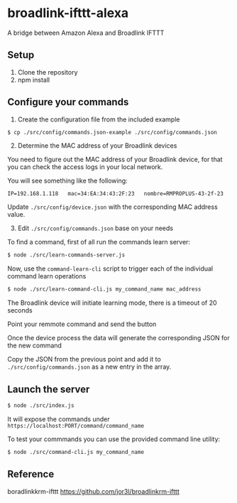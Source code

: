 # broadlink-ifttt-alexa

A bridge between Amazon Alexa and Broadlink IFTTT

## Setup

1. Clone the repository
2. npm install

## Configure your commands

1. Create the configuration file from the included example  

  ```bash
  $ cp ./src/config/commands.json-example ./src/config/commands.json
  ```

2. Determine the MAC address of your Broadlink devices  

  You need to figure out the MAC address of your Broadlink device, for that
  you can check the access logs in your local network.

  You will see something like the following:

  ```
  IP=192.168.1.118   mac=34:EA:34:43:2F:23   nombre=RMPROPLUS-43-2f-23
  ```

  Update `./src/config/device.json` with the corresponding MAC address value.

3. Edit `./src/config/commands.json` base on your needs  

  To find a command, first of all run the commands learn server:

  ```bash
  $ node ./src/learn-commands-server.js
  ```

  Now, use the `command-learn-cli` script to trigger each of the individual command learn operations

  ```bash
  $ node ./src/learn-command-cli.js my_command_name mac_address
  ```
  The Broadlink device will initiate learning mode, there is a timeout of 20 seconds

  Point your remmote command and send the button

  Once the device process the data will generate the corresponding JSON for the new command

  Copy the JSON from the previous point and add it to `./src/config/commands.json` as a new entry in the array.

## Launch the server

```bash
$ node ./src/index.js
```

It will expose the commands under `https://localhost:PORT/command/command_name`

To test your commmands you can use the provided command line utility:

```bash
$ node ./src/command-cli.js my_command_name
```

## Reference

boradlinkkrm-ifttt
https://github.com/jor3l/broadlinkrm-ifttt
